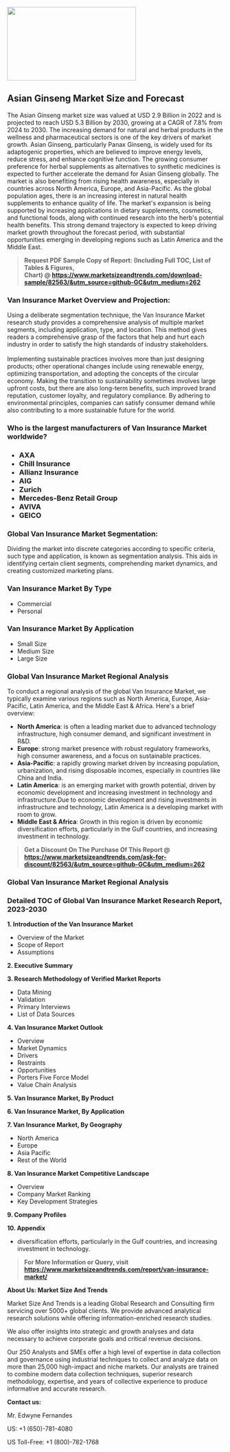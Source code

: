 <p><img class="alignnone size-medium wp-image-20088" src="https://ffe5etoiles.com/wp-content/uploads/2024/12/MST1-300x171.png" alt="" width="300" height="171" /></p><h2>Asian Ginseng Market Size and Forecast</h2><p>The Asian Ginseng market size was valued at USD 2.9 Billion in 2022 and is projected to reach USD 5.3 Billion by 2030, growing at a CAGR of 7.8% from 2024 to 2030. The increasing demand for natural and herbal products in the wellness and pharmaceutical sectors is one of the key drivers of market growth. Asian Ginseng, particularly Panax Ginseng, is widely used for its adaptogenic properties, which are believed to improve energy levels, reduce stress, and enhance cognitive function. The growing consumer preference for herbal supplements as alternatives to synthetic medicines is expected to further accelerate the demand for Asian Ginseng globally. The market is also benefiting from rising health awareness, especially in countries across North America, Europe, and Asia-Pacific. As the global population ages, there is an increasing interest in natural health supplements to enhance quality of life. The market's expansion is being supported by increasing applications in dietary supplements, cosmetics, and functional foods, along with continued research into the herb's potential health benefits. This strong demand trajectory is expected to keep driving market growth throughout the forecast period, with substantial opportunities emerging in developing regions such as Latin America and the Middle East.</p></p><blockquote id="" class=""><strong>Request PDF Sample Copy of Report: (Including Full TOC, List of Tables &amp; Figures, Chart)&nbsp;@&nbsp;<strong><a href="https://www.marketsizeandtrends.com/download-sample/82563/&utm_source=github-GC&utm_medium=262" target="_blank">https://www.marketsizeandtrends.com/download-sample/82563/&utm_source=github-GC&utm_medium=262</a></strong></strong></blockquote><h3 id="" class="">Van Insurance Market&nbsp;Overview and Projection:</h3><p id="" class="">Using a deliberate segmentation technique, the Van Insurance Market research study provides a comprehensive analysis of multiple market segments, including application, type, and location. This method gives readers a comprehensive grasp of the factors that help and hurt each industry in order to satisfy the high standards of industry stakeholders. <br /> <br />Implementing sustainable practices involves more than just designing products; other operational changes include using renewable energy, optimizing transportation, and adopting the concepts of the circular economy. Making the transition to sustainability sometimes involves large upfront costs, but there are also long-term benefits, such improved brand reputation, customer loyalty, and regulatory compliance. By adhering to environmental principles, companies can satisfy consumer demand while also contributing to a more sustainable future for the world.</p><h3 id="" class="">Who is the largest manufacturers of&nbsp;Van Insurance Market worldwide?</h3><h3 class=""><p><ul><li>AXA </li><li> Chill Insurance </li><li> Allianz Insurance </li><li> AIG </li><li> Zurich </li><li> Mercedes-Benz Retail Group </li><li> AVIVA </li><li> GEICO</li></ul></p></h3><h3 id="" class="">Global&nbsp;Van Insurance Market Segmentation:</h3><p id="" class="">Dividing the market into discrete categories according to specific criteria, such type and application, is known as segmentation analysis. This aids in identifying certain client segments, comprehending market dynamics, and creating customized marketing plans.</p><h3 id="" class="">Van Insurance Market&nbsp;By Type</h3><p><p><ul><li>Commercial</li><li> Personal</p></li></ul></p></p><h3 id="" class="">Van Insurance Market&nbsp;By Application</h3><p class=""><p><ul><li>Small Size</li><li> Medium Size</li><li> Large Size</li></ul></p></p><h3 id="" class="">Global Van Insurance Market Regional Analysis</h3><p id="" class="">To conduct a regional analysis of the global Van Insurance Market, we typically examine various regions such as North America, Europe, Asia-Pacific, Latin America, and the Middle East &amp; Africa. Here's a brief overview:</p><ul><li><strong>North America</strong>: is often a leading market due to advanced technology infrastructure, high consumer demand, and significant investment in R&amp;D.</li><li><strong>Europe</strong>: strong market presence with robust regulatory frameworks, high consumer awareness, and a focus on sustainable practices.</li><li><strong>Asia-Pacific</strong>: a rapidly growing market driven by increasing population, urbanization, and rising disposable incomes, especially in countries like China and India.</li><li><strong>Latin America</strong>: is an emerging market with growth potential, driven by economic development and increasing investment in technology and infrastructure.Due to economic development and rising investments in infrastructure and technology, Latin America is a developing market with room to grow.</li><li><strong>Middle East &amp; Africa</strong>: Growth in this region is driven by economic diversification efforts, particularly in the Gulf countries, and increasing investment in technology.</li></ul><blockquote id="" class=""><strong>Get a Discount On The Purchase Of This Report @ <strong><a href="https://www.marketsizeandtrends.com/ask-for-discount/82563/&utm_source=github-GC&utm_medium=262" target="_blank">https://www.marketsizeandtrends.com/ask-for-discount/82563/&utm_source=github-GC&utm_medium=262</a></strong></strong></blockquote><h3 id="" class="">Global Van Insurance Market Regional Analysis</h3><h3 id="" class="">Detailed TOC of Global Van Insurance Market Research Report, 2023-2030</h3><p id="" class=""><strong>1. Introduction of the Van Insurance Market</strong></p><ul><li>Overview of the Market</li><li>Scope of Report</li><li>Assumptions</li></ul><p id="" class=""><strong>2. Executive Summary</strong></p><p id="" class=""><strong>3. Research Methodology of Verified Market Reports</strong></p><ul><li>Data Mining</li><li>Validation</li><li>Primary Interviews</li><li>List of Data Sources</li></ul><p id="" class=""><strong>4. Van Insurance Market Outlook</strong></p><ul><li>Overview</li><li>Market Dynamics</li><li>Drivers</li><li>Restraints</li><li>Opportunities</li><li>Porters Five Force Model</li><li>Value Chain Analysis</li></ul><p id="" class=""><strong>5. Van Insurance Market, By Product</strong></p><p id="" class=""><strong>6. Van Insurance Market, By Application</strong></p><p id="" class=""><strong>7. Van Insurance Market, By Geography</strong></p><ul><li>North America</li><li>Europe</li><li>Asia Pacific</li><li>Rest of the World</li></ul><p id="" class=""><strong>8. Van Insurance Market Competitive Landscape</strong></p><ul><li>Overview</li><li>Company Market Ranking</li><li>Key Development Strategies</li></ul><p id="" class=""><strong>9. Company Profiles</strong></p><p id="" class=""><strong>10. Appendix</strong></p><ul><li>diversification efforts, particularly in the Gulf countries, and increasing investment in technology.</li></ul><blockquote id="" class=""><strong>For More Information or Query, visit <strong><strong><a href="https://www.marketsizeandtrends.com/report/van-insurance-market/" target="_blank">https://www.marketsizeandtrends.com/report/van-insurance-market/</a></strong></strong></strong></blockquote><p id="" class=""><strong>About Us: Market Size And Trends</strong></p><p id="" class="">Market Size And Trends is a leading Global Research and Consulting firm servicing over 5000+ global clients. We provide advanced analytical research solutions while offering information-enriched research studies.</p><p id="" class="">We also offer insights into strategic and growth analyses and data necessary to achieve corporate goals and critical revenue decisions.</p><p id="" class="">Our 250 Analysts and SMEs offer a high level of expertise in data collection and governance using industrial techniques to collect and analyze data on more than 25,000 high-impact and niche markets. Our analysts are trained to combine modern data collection techniques, superior research methodology, expertise, and years of collective experience to produce informative and accurate research.</p><p id="" class=""><strong>Contact us:</strong></p><p id="" class="">Mr. Edwyne Fernandes</p><p id="" class="">US: +1 (650)-781-4080</p><p id="" class="">US Toll-Free: +1 (800)-782-1768</p>
